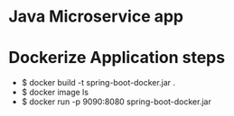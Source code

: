 # Java Microservice app


# Dockerize Application steps
* $ docker build -t spring-boot-docker.jar .
* $ docker image ls
* $ docker run -p 9090:8080 spring-boot-docker.jar
